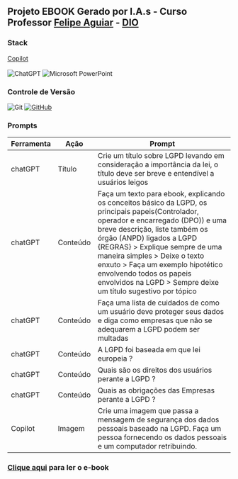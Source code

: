 ## Projeto EBOOK Gerado por I.A.s - Curso Professor [Felipe Aguiar](https://www.linkedin.com/in/felipe-exe/) - [DIO](https://www.dio.me/)

### Stack  
[Copilot](https://www.copilotai.com/)<br><br>
![ChatGPT](https://img.shields.io/badge/chatGPT-74aa9c?style=for-the-badge&logo=openai&logoColor=white)
![Microsoft PowerPoint](https://img.shields.io/badge/Microsoft_PowerPoint-B7472A?style=for-the-badge&logo=microsoft-powerpoint&logoColor=white)

### Controle de Versão
![Git](https://img.shields.io/badge/git-%23F05033.svg?style=for-the-badge&logo=git&logoColor=white)
[![GitHub](https://img.shields.io/badge/GitHub-100000?style=for-the-badge&logo=github&logoColor=white)](https://github.com/SEUUSERNAME)

### Prompts

| Ferramenta | Ação |Prompt|
| --- | --- | --- |
| chatGPT | Título | Crie um título sobre LGPD levando em consideração a importância da lei, o título deve ser breve e entendível a usuários leigos |
| chatGPT | Conteúdo | Faça um texto para ebook, explicando os conceitos básico da LGPD, os principais papeis(Controlador, operador e encarregado (DPO)) e uma breve descrição, liste também os órgão (ANPD) ligados a LGPD {REGRAS}	> Explique sempre de uma maneira simples  	> Deixe o texto enxuto	> Faça um exemplo hipotético envolvendo todos os papeis envolvidos na LGPD 	> Sempre deixe um título sugestivo por tópico |
| chatGPT | Conteúdo | Faça uma lista de cuidados de como um usuário deve proteger seus dados e diga como empresas que não se adequarem a LGPD podem ser multadas |	
| chatGPT | Conteúdo | A LGPD foi baseada em que lei europeia ? |	
| chatGPT | Conteúdo | Quais são os direitos dos usuários perante a LGPD ? |
| chatGPT | Conteúdo | Quais as obrigações das Empresas perante a LGPD ? |
| Copilot | Imagem | Crie uma imagem que passa a mensagem de segurança dos dados pessoais baseado na LGPD. Faça um pessoa fornecendo os dados pessoais e um computador retribuindo. |

### [Clique aqui](https://github.com/gustavogsb/prompt_ebook_chatGPT/blob/main/ebook_LGPD.pdf) para ler o e-book
